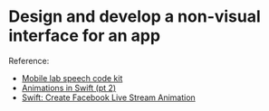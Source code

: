 # Design and develop a non-visual interface for an app
Reference:
* [Mobile lab speech code kit](https://github.com/mobilelabclass/mobile-lab-speech-kit)
* [Animations in Swift (pt 2)](http://mathewsanders.com/animations-in-swift-part-two/)
* [Swift: Create Facebook Live Stream Animation](https://www.youtube.com/watch?v=-DGnHfUDMgg&t=451s)
